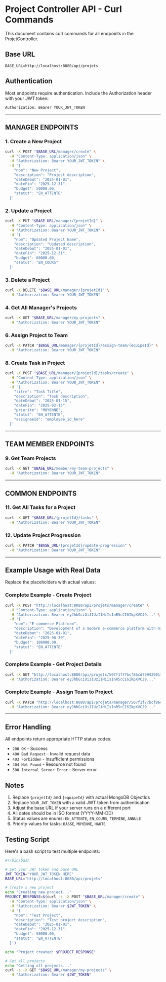 # Project Controller API - Curl Commands

This document contains curl commands for all endpoints in the ProjetController.

## Base URL
```
BASE_URL=http://localhost:8080/api/projets
```

## Authentication
Most endpoints require authentication. Include the Authorization header with your JWT token:
```
Authorization: Bearer YOUR_JWT_TOKEN
```

---

## MANAGER ENDPOINTS

### 1. Create a New Project
```bash
curl -X POST "$BASE_URL/manager/create" \
  -H "Content-Type: application/json" \
  -H "Authorization: Bearer YOUR_JWT_TOKEN" \
  -d '{
    "nom": "New Project",
    "description": "Project description",
    "dateDebut": "2025-01-01",
    "dateFin": "2025-12-31",
    "budget": 50000.00,
    "statut": "EN_ATTENTE"
  }'
```

### 2. Update a Project
```bash
curl -X PUT "$BASE_URL/manager/{projetId}" \
  -H "Content-Type: application/json" \
  -H "Authorization: Bearer YOUR_JWT_TOKEN" \
  -d '{
    "nom": "Updated Project Name",
    "description": "Updated description",
    "dateDebut": "2025-01-01",
    "dateFin": "2025-12-31",
    "budget": 60000.00,
    "statut": "EN_COURS"
  }'
```

### 3. Delete a Project
```bash
curl -X DELETE "$BASE_URL/manager/{projetId}" \
  -H "Authorization: Bearer YOUR_JWT_TOKEN"
```

### 4. Get All Manager's Projects
```bash
curl -X GET "$BASE_URL/manager/my-projects" \
  -H "Authorization: Bearer YOUR_JWT_TOKEN"
```



### 6. Assign Project to Team
```bash
curl -X PATCH "$BASE_URL/manager/{projetId}/assign-team/{equipeId}" \
  -H "Authorization: Bearer YOUR_JWT_TOKEN"
```


### 8. Create Task in Project
```bash
curl -X POST "$BASE_URL/manager/{projetId}/tasks/create" \
  -H "Content-Type: application/json" \
  -H "Authorization: Bearer YOUR_JWT_TOKEN" \
  -d '{
    "titre": "Task Title",
    "description": "Task description",
    "dateDebut": "2025-01-15",
    "dateFin": "2025-02-15",
    "priorite": "MOYENNE",
    "statut": "EN_ATTENTE",
    "assigneeId": "employee_id_here"
  }'
```

---

## TEAM MEMBER ENDPOINTS

### 9. Get Team Projects
```bash
curl -X GET "$BASE_URL/member/my-team-projects" \
  -H "Authorization: Bearer YOUR_JWT_TOKEN"
```

---

## COMMON ENDPOINTS


### 11. Get All Tasks for a Project
```bash
curl -X GET "$BASE_URL/{projetId}/tasks" \
  -H "Authorization: Bearer YOUR_JWT_TOKEN"
```

### 12. Update Project Progression
```bash
curl -X PATCH "$BASE_URL/{projetId}/update-progression" \
  -H "Authorization: Bearer YOUR_JWT_TOKEN"
```

---

## Example Usage with Real Data

Replace the placeholders with actual values:

### Complete Example - Create Project
```bash
curl -X POST "http://localhost:8080/api/projets/manager/create" \
  -H "Content-Type: application/json" \
  -H "Authorization: Bearer eyJhbGciOiJIUzI1NiIsInR5cCI6IkpXVCJ9..." \
  -d '{
    "nom": "E-commerce Platform",
    "description": "Development of a modern e-commerce platform with microservices architecture",
    "dateDebut": "2025-01-01",
    "dateFin": "2025-06-30",
    "budget": 100000.00,
    "statut": "EN_ATTENTE"
  }'
```

### Complete Example - Get Project Details
```bash
curl -X GET "http://localhost:8080/api/projets/507f1f77bcf86cd799439011" \
  -H "Authorization: Bearer eyJhbGciOiJIUzI1NiIsInR5cCI6IkpXVCJ9..."
```

### Complete Example - Assign Team to Project
```bash
curl -X PATCH "http://localhost:8080/api/projets/manager/507f1f77bcf86cd799439011/assign-team/507f1f77bcf86cd799439012" \
  -H "Authorization: Bearer eyJhbGciOiJIUzI1NiIsInR5cCI6IkpXVCJ9..."
```

---

## Error Handling

All endpoints return appropriate HTTP status codes:
- `200 OK` - Success
- `400 Bad Request` - Invalid request data
- `403 Forbidden` - Insufficient permissions
- `404 Not Found` - Resource not found
- `500 Internal Server Error` - Server error

## Notes

1. Replace `{projetId}` and `{equipeId}` with actual MongoDB ObjectIds
2. Replace `YOUR_JWT_TOKEN` with a valid JWT token from authentication
3. Adjust the base URL if your server runs on a different port
4. All dates should be in ISO format (YYYY-MM-DD)
5. Status values are enums: `EN_ATTENTE`, `EN_COURS`, `TERMINE`, `ANNULE`
6. Priority values for tasks: `BASSE`, `MOYENNE`, `HAUTE`

## Testing Script

Here's a bash script to test multiple endpoints:

```bash
#!/bin/bash

# Set your JWT token and base URL
JWT_TOKEN="YOUR_JWT_TOKEN_HERE"
BASE_URL="http://localhost:8080/api/projets"

# Create a new project
echo "Creating new project..."
PROJECT_RESPONSE=$(curl -s -X POST "$BASE_URL/manager/create" \
  -H "Content-Type: application/json" \
  -H "Authorization: Bearer $JWT_TOKEN" \
  -d '{
    "nom": "Test Project",
    "description": "Test project description",
    "dateDebut": "2025-01-01",
    "dateFin": "2025-12-31",
    "budget": 50000.00,
    "statut": "EN_ATTENTE"
  }')

echo "Project created: $PROJECT_RESPONSE"

# Get all projects
echo "Getting all projects..."
curl -s -X GET "$BASE_URL/manager/my-projects" \
  -H "Authorization: Bearer $JWT_TOKEN"
```
